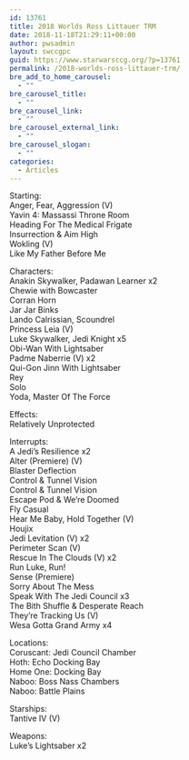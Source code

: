 ```yaml
---
id: 13761
title: 2018 Worlds Ross Littauer TRM
date: 2018-11-18T21:29:11+00:00
author: pwsadmin
layout: swccgpc
guid: https://www.starwarsccg.org/?p=13761
permalink: /2018-worlds-ross-littauer-trm/
bre_add_to_home_carousel:
  - ""
bre_carousel_title:
  - ""
bre_carousel_link:
  - ""
bre_carousel_external_link:
  - ""
bre_carousel_slogan:
  - ""
categories:
  - Articles
---
```

Starting:  
Anger, Fear, Aggression (V)  
Yavin 4: Massassi Throne Room  
Heading For The Medical Frigate  
Insurrection & Aim High  
Wokling (V)  
Like My Father Before Me

Characters:  
Anakin Skywalker, Padawan Learner x2  
Chewie with Bowcaster  
Corran Horn  
Jar Jar Binks  
Lando Calrissian, Scoundrel  
Princess Leia (V)  
Luke Skywalker, Jedi Knight x5  
Obi-Wan With Lightsaber  
Padme Naberrie (V) x2  
Qui-Gon Jinn With Lightsaber  
Rey  
Solo  
Yoda, Master Of The Force

Effects:  
Relatively Unprotected

Interrupts:  
A Jedi&#8217;s Resilience x2  
Alter (Premiere) (V)  
Blaster Deflection  
Control & Tunnel Vision  
Control & Tunnel Vision  
Escape Pod & We&#8217;re Doomed  
Fly Casual  
Hear Me Baby, Hold Together (V)  
Houjix  
Jedi Levitation (V) x2  
Perimeter Scan (V)  
Rescue In The Clouds (V) x2  
Run Luke, Run!  
Sense (Premiere)  
Sorry About The Mess  
Speak With The Jedi Council x3  
The Bith Shuffle & Desperate Reach  
They&#8217;re Tracking Us (V)  
Wesa Gotta Grand Army x4

Locations:  
Coruscant: Jedi Council Chamber  
Hoth: Echo Docking Bay  
Home One: Docking Bay  
Naboo: Boss Nass Chambers  
Naboo: Battle Plains

Starships:  
Tantive IV (V)

Weapons:  
Luke&#8217;s Lightsaber x2